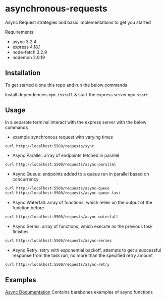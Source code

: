 # asynchronous-requests

Async Request strategies and basic implementations to get you started

Requirements:

- async 3.2.4
- express 4.18.1
- node-fetch 3.2.9
- nodemon 2.0.19

## Installation

To get started clone this repo and run the below commands

Install dependencies
`npm install`
& start the express server
`npm start`

## Usage

In a separate terminal interact with the express server with the below commands

- example synchronous request with varying times

```bash
curl http://localhost:5500/requests/sync
```

- Async Parallel: array of endpoints fetched in parallel

```bash
curl http://localhost:5500/requests/async-parallel
```

- Async Queue: endpoints added to a queue run in parallel based on concurrency

```bash
curl http://localhost:5500/requests/async-queue
curl http://localhost:5500/requests/async-queue-fast
```

- Async Waterfall: array of functions, which relies on the output of the function before

```bash
curl http://localhost:5500/requests/async-waterfall
```

- Async Series: array of functions, which execute as the previous task finishes

```bash
curl http://localhost:5500/requests/async-series
```

- Async Retry: retry with exponential backoff, attempts to get a successful response from the task run, no more than the specified retry amount

```bash
curl http://localhost:5500/requests/async-retry
```

## Examples

[Async Documentation](https://caolan.github.io/async/v3/)
Contains barebones examples of async functions
